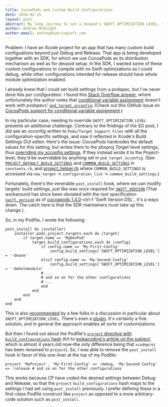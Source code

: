 ```yaml
---
title: CocoaPods and Custom Build Configurations
date: 2018-02-15
layout: post
abstract: My long journey to set a devpod's SWIFT_OPTIMIZATION_LEVEL, from the podspec's pods_target_xcconfig, to Podfile's post_install and finally arriving at the succinct project.
author: Andrew McKnight
author-email: andrew@tworingsoft.com
---
```


Problem: I have an Xcode project for an app that has many custom build configuations beyond just Debug and Release. That app is being developed together with an SDK, for which we use CocoaPods as its distribution mechanism as well as for devpod setup. In the SDK, I wanted some of these custom configurations to compile with no Swift optimizations so I could debug, while other configurations intended for release should have whole module optimization enabled.

I already knew that I could set build settings from a podspec, but I've never done this _per configuration_. I found this [Stack Overflow answer](https://stackoverflow.com/a/34200599), where unfortunately the author notes that [conditional variable assignment](https://pewpewthespells.com/blog/xcconfig_guide.html#ConditionalVariableAssignment) doesn't work with podspecs' [`pod_target_xcconfig`](https://guides.cocoapods.org/syntax/podspec.html#pod_target_xcconfig). (Check out this GitHub issue on [CocoaPods support for conditional variable assignment](https://github.com/CocoaPods/CocoaPods/issues/7133).)

In my particular case, needing to override `SWIFT_OPTIMIZATION_LEVEL` presents an additional challenge. Contrary to the findings of the SO post, I did see an xcconfig written to `Pods/Target Support Files` with all the configuration-specific settings, and saw it reflected in Xcode's Build Settings GUI editor. Here's the issue: CocoaPods hardcodes the default values for this setting, but writes them to the pbxproj _Target_-level settings, thus [overriding my xcconfig settings](http://tworingsoft.com/blog/2017/01/28/xcode-build-setting-inheritance-and-precedence.html). If they instead wrote it to the _Project_-level, they'd be overridable by anything set in `pod_target_xcconfig`. (See [`PROJECT_DEFAULT_BUILD_SETTINGS`](https://github.com/CocoaPods/Xcodeproj/blob/c39a015920c4c15701c8383aa240b7b3207a4ed9/lib/xcodeproj/constants.rb#L333) and [`COMMON_BUILD_SETTINGS`](https://github.com/CocoaPods/Xcodeproj/blob/c39a015920c4c15701c8383aa240b7b3207a4ed9/lib/xcodeproj/constants.rb#L226-L230) in `constants.rb`, and [project_helper.rb](https://github.com/CocoaPods/Xcodeproj/blob/c39a015920c4c15701c8383aa240b7b3207a4ed9/lib/xcodeproj/project/project_helper.rb#L51) where `COMMON_BUILD_SETTINGS` is accessed via `new_target` -> `configuration_list` -> `common_build_settings`.)

Fortunately, there's the venerable `post_install` hook, where we can modify targets' build settings, just like was once required for [`SWIFT_VERSION`](https://github.com/CocoaPods/CocoaPods/issues/5521) (That workaround has since been obviated with the root specification [`swift_version`](https://guides.cocoapods.org/syntax/podspec.html#swift_version) as of [cocoapods 1.4.0](http://blog.cocoapods.org/CocoaPods-1.4.0/)–ctrl-f 'Swift Version DSL`, it's a ways down. The catch here is that the SDK maintainers must take up this change.).

So, in my Podfile, I wrote the following:

	post_install do |installer|
	    installer.pods_project.targets.each do |target|
	        if target.name == 'MyDevPod'
	            target.build_configurations.each do |config|
	                if config.name == 'My-First-Config'
	                    config.build_settings['SWIFT_OPTIMIZATION_LEVEL'] = '-Onone'
	                elsif config.name == 'My-Second-Config'
	                    config.build_settings['SWIFT_OPTIMIZATION_LEVEL'] = '-Owholemodule'
	                # ...
	                # and so on for the other configurations
	                # ...
	                end
	            end
	        end
	    end
	end

This is also [recommended](https://github.com/CocoaPods/CocoaPods/issues/4439) by a few folks in a discussion in particular about `SWIFT_OPTIMIZATION_LEVEL`. There's even a [plugin](https://github.com/jedlewison/cocoapods-wholemodule). It's certainly a fine solution, and in general the approach enables all sorts of customizations.

But then I found out about the Podfile's [`project` directive with `build_configurations` hash](http://guides.cocoapods.org/syntax/podfile.html#project) (h/t to [mokacoding's article on the subject](http://www.mokacoding.com/blog/cocoapods-and-custom-build-configurations/), which is almost 4 years old now–the only difference being that `xcodeproj` has been renamed to `project`). So, I was able to remove the `post_install` hook in favor of this one-liner at the top of my Podfile:

	project 'MyProject', 'My-First-Config' => :debug, 'My-Second-Config' => :release # and so on for the other configurations
	
This works because CP have coded the desired settings between Debug and Release, so that the `project` `build_configurations` hash maps to the settings I had set using `post_install` previously. I prefer defining these in a first-class Podfile construct like `project` as opposed to a more arbitrary-code solution such as `post_install`.
